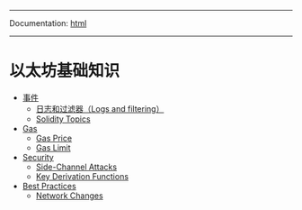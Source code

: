 -----

Documentation: [html](https://docs.ethers.io/)

-----

以太坊基础知识
=======

* [事件](events)
  * [日志和过滤器（Logs and filtering）](events)
  * [Solidity Topics](events)
* [Gas](gas)
  * [Gas Price](gas)
  * [Gas Limit](gas)
* [Security](security)
  * [Side-Channel Attacks](security)
  * [Key Derivation Functions](security)
* [Best Practices](best-practices)
  * [Network Changes](best-practices)

